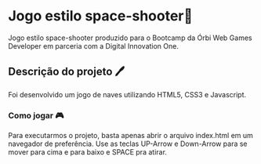 # Jogo estilo space-shooter:space_invader:

Jogo estilo space-shooter produzido para o Bootcamp da Órbi Web Games Developer em parceria com a Digital Innovation One.



## Descrição do projeto :pen:

Foi desenvolvido um jogo de naves utilizando HTML5, CSS3 e Javascript.

### Como jogar :video_game:

Para executarmos o projeto, basta apenas abrir o arquivo index.html em um navegador de preferência. Use as teclas UP-Arrow e Down-Arrow para se mover para cima e para baixo e SPACE pra atirar.

